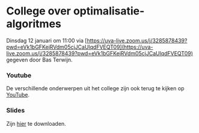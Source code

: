 # College over optimalisatie-algoritmes

Dinsdag 12 januari om 11:00 via [https://uva-live.zoom.us/j/3285878439?pwd=eVk1bGFKejRVdm05cjJCaUlqdFVEQT09](https://uva-live.zoom.us/j/3285878439?pwd=eVk1bGFKejRVdm05cjJCaUlqdFVEQT09) gegeven door Bas Terwijn.


### Youtube

De verschillende onderwerpen uit het college zijn ook terug te kijken op [YouTube](https://www.youtube.com/watch?v=EZ754wqimmk&list=PLJBtJTYGPSzJaxroYW-6OH1NRuUFqpGER). 


### Slides

Zijn [hier](https://github.com/minprog/heuristieken/raw/2020/lectures/50%20optimalisatie_algoritmes/Iteratief.pdf) te downloaden.